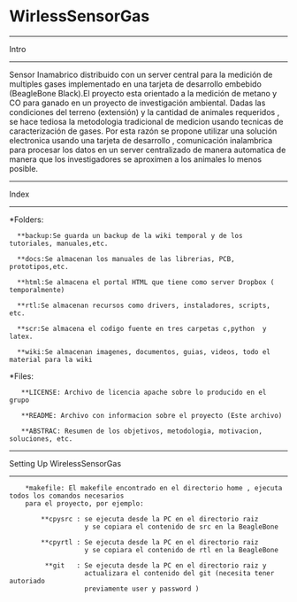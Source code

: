 WirlessSensorGas
================


------------------------------------------------------------------------------------

Intro

------------------------------------------------------------------------------------

Sensor Inamabrico distribuido con un server central para la medición de multiples gases implementado en una tarjeta de desarrollo embebido (BeagleBone Black).El proyecto esta orientado a la medición de metano y CO para ganado en un proyecto de investigación ambiental. Dadas las condiciones del terreno (extensión) y la cantidad de animales requeridos , se hace tediosa la metodologia tradicional de medicion usando tecnicas de caracterización de gases. Por esta razón se propone utilizar una solución electronica usando una tarjeta de desarrollo , comunicación inalambrica para procesar los datos en un server centralizado de manera automatica de manera que los investigadores se aproximen a los animales lo menos posible.






------------------------------------------------------------------------------------

Index

------------------------------------------------------------------------------------

  *Folders:

      **backup:Se guarda un backup de la wiki temporal y de los tutoriales, manuales,etc.
  
      **docs:Se almacenan los manuales de las librerias, PCB, prototipos,etc.
  
      **html:Se almacena el portal HTML que tiene como server Dropbox ( temporalmente)
  
      **rtl:Se almacenan recursos como drivers, instaladores, scripts, etc.
    
      **scr:Se almacena el codigo fuente en tres carpetas c,python  y latex.
  
      **wiki:Se almacenan imagenes, documentos, guias, videos, todo el material para la wiki
  
  *Files:

       **LICENSE: Archivo de licencia apache sobre lo producido en el grupo
  
       **README: Archivo con informacion sobre el proyecto (Este archivo)
  
       **ABSTRAC: Resumen de los objetivos, metodologia, motivacion, soluciones, etc.
       
  
------------------------------------------------------------------------------------

Setting Up WirelessSensorGas

------------------------------------------------------------------------------------

        *makefile: El makefile encontrado en el directorio home , ejecuta todos los comandos necesarios
        para el proyecto, por ejemplo:
        
            **cpysrc : se ejecuta desde la PC en el directorio raiz 
                       y se copiara el contenido de src en la BeagleBone
             
            **cpyrtl : Se ejecuta desde la PC en el directorio raiz
                       y se copiara el contenido de rtl en la BeagleBone
                       
             **git   : Se ejecuta desde la PC en el directorio raiz y
                       actualizara el contenido del git (necesita tener autoriado
                       previamente user y password )







